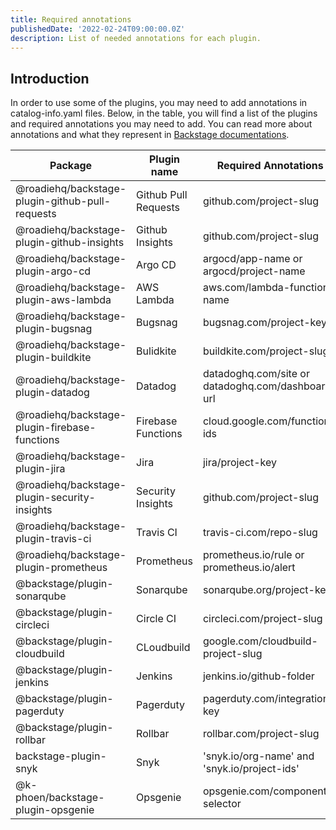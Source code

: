 ```yaml
---
title: Required annotations
publishedDate: '2022-02-24T09:00:00.0Z'
description: List of needed annotations for each plugin.
---
```


## Introduction

In order to use some of the plugins, you may need to add annotations in catalog-info.yaml files. Below, in the table, you will find a list of the plugins and required annotations you may need to add. You can read more about annotations and what they represent in [Backstage documentations](https://backstage.io/docs/features/software-catalog/well-known-annotations).


| Package  | Plugin name | Required Annotations          |
| ------- | ------------------ |------------------ |
| @roadiehq/backstage-plugin-github-pull-requests | Github Pull Requests | github.com/project-slug |
| @roadiehq/backstage-plugin-github-insights| Github Insights | github.com/project-slug |
| @roadiehq/backstage-plugin-argo-cd| Argo CD |argocd/app-name or argocd/project-name |
| @roadiehq/backstage-plugin-aws-lambda|AWS Lambda |aws.com/lambda-function-name |
| @roadiehq/backstage-plugin-bugsnag| Bugsnag |bugsnag.com/project-key |
| @roadiehq/backstage-plugin-buildkite | Bulidkite|buildkite.com/project-slug |
| @roadiehq/backstage-plugin-datadog | Datadog |datadoghq.com/site or datadoghq.com/dashboard-url |
| @roadiehq/backstage-plugin-firebase-functions|Firebase Functions |cloud.google.com/function-ids |
| @roadiehq/backstage-plugin-jira | Jira |jira/project-key |
| @roadiehq/backstage-plugin-security-insights |Security Insights |github.com/project-slug |
| @roadiehq/backstage-plugin-travis-ci |Travis CI |travis-ci.com/repo-slug |
| @roadiehq/backstage-plugin-prometheus | Prometheus |prometheus.io/rule or prometheus.io/alert |
| @backstage/plugin-sonarqube | Sonarqube |sonarqube.org/project-key |
| @backstage/plugin-circleci |Circle CI  |circleci.com/project-slug |
| @backstage/plugin-cloudbuild |CLoudbuild |google.com/cloudbuild-project-slug |
| @backstage/plugin-jenkins | Jenkins |jenkins.io/github-folder |
| @backstage/plugin-pagerduty | Pagerduty |pagerduty.com/integration-key |
| @backstage/plugin-rollbar |Rollbar |rollbar.com/project-slug |
| backstage-plugin-snyk | Snyk |'snyk.io/org-name' and 'snyk.io/project-ids' |
| @k-phoen/backstage-plugin-opsgenie |Opsgenie|opsgenie.com/component-selector |